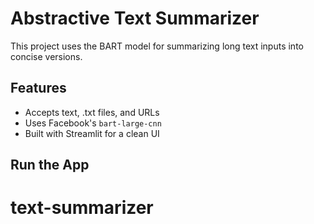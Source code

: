 # Abstractive Text Summarizer

This project uses the BART model for summarizing long text inputs into concise versions.

## Features
- Accepts text, .txt files, and URLs
- Uses Facebook's `bart-large-cnn`
- Built with Streamlit for a clean UI

## Run the App
# text-summarizer
